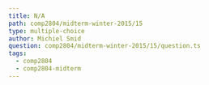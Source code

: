 ```yaml
---
title: N/A
path: comp2804/midterm-winter-2015/15
type: multiple-choice
author: Michiel Smid
question: comp2804/midterm-winter-2015/15/question.ts
tags:
  - comp2804
  - comp2804-midterm
---
```

